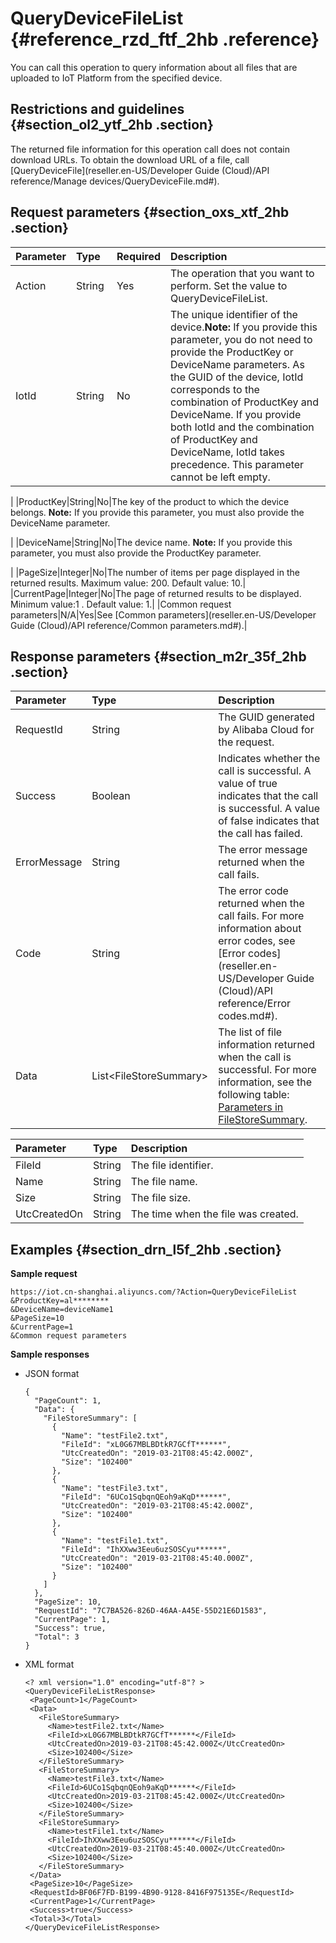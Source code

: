 # QueryDeviceFileList {#reference_rzd_ftf_2hb .reference}

You can call this operation to query information about all files that are uploaded to IoT Platform from the specified device.

## Restrictions and guidelines {#section_ol2_ytf_2hb .section}

The returned file information for this operation call does not contain download URLs. To obtain the download URL of a file, call [QueryDeviceFile](reseller.en-US/Developer Guide (Cloud)/API reference/Manage devices/QueryDeviceFile.md#).

## Request parameters {#section_oxs_xtf_2hb .section}

|Parameter|Type|Required|Description|
|:--------|:---|:-------|:----------|
|Action|String |Yes|The operation that you want to perform. Set the value to QueryDeviceFileList.|
|IotId|String|No|The unique identifier of the device.**Note:** If you provide this parameter, you do not need to provide the ProductKey or DeviceName parameters. As the GUID of the device, IotId corresponds to the combination of ProductKey and DeviceName. If you provide both IotId and the combination of ProductKey and DeviceName, IotId takes precedence. This parameter cannot be left empty.

|
|ProductKey|String|No|The key of the product to which the device belongs. **Note:** If you provide this parameter, you must also provide the DeviceName parameter.

|
|DeviceName|String|No|The device name. **Note:** If you provide this parameter, you must also provide the ProductKey parameter.

|
|PageSize|Integer|No|The number of items per page displayed in the returned results. Maximum value: 200. Default value: 10.|
|CurrentPage|Integer|No|The page of returned results to be displayed. Minimum value:1 . Default value: 1.|
|Common request parameters|N/A|Yes|See [Common parameters](reseller.en-US/Developer Guide (Cloud)/API reference/Common parameters.md#).|

## Response parameters {#section_m2r_35f_2hb .section}

|Parameter|Type|Description|
|:--------|:---|:----------|
|RequestId|String|The GUID generated by Alibaba Cloud for the request.|
|Success|Boolean|Indicates whether the call is successful. A value of true indicates that the call is successful. A value of false indicates that the call has failed.|
|ErrorMessage|String|The error message returned when the call fails.|
|Code|String|The error code returned when the call fails. For more information about error codes, see [Error codes](reseller.en-US/Developer Guide (Cloud)/API reference/Error codes.md#).|
|Data|List<FileStoreSummary\>|The list of file information returned when the call is successful. For more information, see the following table: [Parameters in FileStoreSummary](#).|

|Parameter|Type|Description|
|:--------|:---|:----------|
|FileId|String|The file identifier.|
|Name|String|The file name.|
|Size|String|The file size.|
|UtcCreatedOn|String|The time when the file was created.|

## Examples {#section_drn_l5f_2hb .section}

**Sample request**

```
https://iot.cn-shanghai.aliyuncs.com/?Action=QueryDeviceFileList
&ProductKey=al********
&DeviceName=deviceName1
&PageSize=10
&CurrentPage=1
&Common request parameters
```

**Sample responses**

-   JSON format

    ```
    {
      "PageCount": 1, 
      "Data": {
        "FileStoreSummary": [
          {
            "Name": "testFile2.txt", 
            "FileId": "xL0G67MBLBDtkR7GCfT******", 
            "UtcCreatedOn": "2019-03-21T08:45:42.000Z", 
            "Size": "102400"
          }, 
          {
            "Name": "testFile3.txt", 
            "FileId": "6UCo1SqbqnQEoh9aKqD******", 
            "UtcCreatedOn": "2019-03-21T08:45:42.000Z", 
            "Size": "102400"
          }, 
          {
            "Name": "testFile1.txt", 
            "FileId": "IhXXww3Eeu6uzSOSCyu******", 
            "UtcCreatedOn": "2019-03-21T08:45:40.000Z", 
            "Size": "102400"
          }
        ]
      }, 
      "PageSize": 10, 
      "RequestId": "7C7BA526-826D-46AA-A45E-55D21E6D1583", 
      "CurrentPage": 1, 
      "Success": true, 
      "Total": 3
    }
    ```

-   XML format

    ```
    <? xml version="1.0" encoding="utf-8"? >
    <QueryDeviceFileListResponse>
     <PageCount>1</PageCount>
     <Data>
       <FileStoreSummary>
         <Name>testFile2.txt</Name>
         <FileId>xL0G67MBLBDtkR7GCfT******</FileId>
         <UtcCreatedOn>2019-03-21T08:45:42.000Z</UtcCreatedOn>
         <Size>102400</Size>
       </FileStoreSummary>
       <FileStoreSummary>
         <Name>testFile3.txt</Name>
         <FileId>6UCo1SqbqnQEoh9aKqD******</FileId>
         <UtcCreatedOn>2019-03-21T08:45:42.000Z</UtcCreatedOn>
         <Size>102400</Size>
       </FileStoreSummary>
       <FileStoreSummary>
         <Name>testFile1.txt</Name>
         <FileId>IhXXww3Eeu6uzSOSCyu******</FileId>
         <UtcCreatedOn>2019-03-21T08:45:40.000Z</UtcCreatedOn>
         <Size>102400</Size>
       </FileStoreSummary>
     </Data>
     <PageSize>10</PageSize>
     <RequestId>BF06F7FD-B199-4B90-9128-8416F975135E</RequestId>
     <CurrentPage>1</CurrentPage>
     <Success>true</Success>
     <Total>3</Total>
    </QueryDeviceFileListResponse>
    ```


